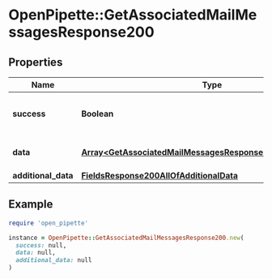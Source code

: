 # OpenPipette::GetAssociatedMailMessagesResponse200

## Properties

| Name | Type | Description | Notes |
| ---- | ---- | ----------- | ----- |
| **success** | **Boolean** | If the response is successful or not | [optional] |
| **data** | [**Array&lt;GetAssociatedMailMessagesResponse200AllOfDataInner&gt;**](GetAssociatedMailMessagesResponse200AllOfDataInner.md) | The array of mail messages | [optional] |
| **additional_data** | [**FieldsResponse200AllOfAdditionalData**](FieldsResponse200AllOfAdditionalData.md) |  | [optional] |

## Example

```ruby
require 'open_pipette'

instance = OpenPipette::GetAssociatedMailMessagesResponse200.new(
  success: null,
  data: null,
  additional_data: null
)
```

